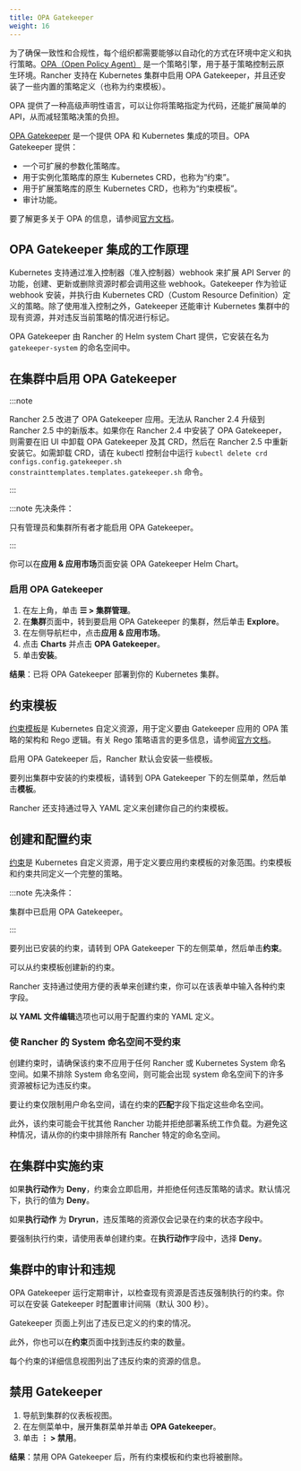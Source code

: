 ```yaml
---
title: OPA Gatekeeper
weight: 16
---
```


为了确保一致性和合规性，每个组织都需要能够以自动化的方式在环境中定义和执行策略。[OPA（Open Policy Agent）](https://www.openpolicyagent.org/) 是一个策略引擎，用于基于策略控制云原生环境。Rancher 支持在 Kubernetes 集群中启用 OPA Gatekeeper，并且还安装了一些内置的策略定义（也称为约束模板）。

OPA 提供了一种高级声明性语言，可以让你将策略指定为代码，还能扩展简单的 API，从而减轻策略决策的负担。

[OPA Gatekeeper](https://github.com/open-policy-agent/gatekeeper) 是一个提供 OPA 和 Kubernetes 集成的项目。OPA Gatekeeper 提供：

- 一个可扩展的参数化策略库。
- 用于实例化策略库的原生 Kubernetes CRD，也称为“约束”。
- 用于扩展策略库的原生 Kubernetes CRD，也称为“约束模板”。
- 审计功能。

要了解更多关于 OPA 的信息，请参阅[官方文档](https://www.openpolicyagent.org/docs/latest/)。

## OPA Gatekeeper 集成的工作原理

Kubernetes 支持通过准入控制器（准入控制器）webhook 来扩展 API Server 的功能，创建、更新或删除资源时都会调用这些 webhook。Gatekeeper 作为验证 webhook 安装，并执行由 Kubernetes CRD（Custom Resource Definition）定义的策略。除了使用准入控制之外，Gatekeeper 还能审计 Kubernetes 集群中的现有资源，并对违反当前策略的情况进行标记。

OPA Gatekeeper 由 Rancher 的 Helm system Chart 提供，它安装在名为 `gatekeeper-system` 的命名空间中。

## 在集群中启用 OPA Gatekeeper

:::note

Rancher 2.5 改进了 OPA Gatekeeper 应用。无法从 Rancher 2.4 升级到 Rancher 2.5 中的新版本。如果你在 Rancher 2.4 中安装了 OPA Gatekeeper，则需要在旧 UI 中卸载 OPA Gatekeeper 及其 CRD，然后在 Rancher 2.5 中重新安装它。如需卸载 CRD，请在 kubectl 控制台中运行 `kubectl delete crd configs.config.gatekeeper.sh constrainttemplates.templates.gatekeeper.sh` 命令。

:::

:::note 先决条件：

只有管理员和集群所有者才能启用 OPA Gatekeeper。

:::

你可以在**应用 & 应用市场**页面安装 OPA Gatekeeper Helm Chart。

### 启用 OPA Gatekeeper

1. 在左上角，单击 **☰ > 集群管理**。
1. 在**集群**页面中，转到要启用 OPA Gatekeeper 的集群，然后单击 **Explore**。
1. 在左侧导航栏中，点击**应用 & 应用市场**。
1. 点击 **Charts** 并点击 **OPA Gatekeeper**。
1. 单击**安装**。

**结果**：已将 OPA Gatekeeper 部署到你的 Kubernetes 集群。

## 约束模板

[约束模板](https://github.com/open-policy-agent/gatekeeper#constraint-templates)是 Kubernetes 自定义资源，用于定义要由 Gatekeeper 应用的 OPA 策略的架构和 Rego 逻辑。有关 Rego 策略语言的更多信息，请参阅[官方文档](https://www.openpolicyagent.org/docs/latest/policy-language/)。

启用 OPA Gatekeeper 后，Rancher 默认会安装一些模板。

要列出集群中安装的约束模板，请转到 OPA Gatekeeper 下的左侧菜单，然后单击**模板**。

Rancher 还支持通过导入 YAML 定义来创建你自己的约束模板。

## 创建和配置约束

[约束](https://github.com/open-policy-agent/gatekeeper#constraints)是 Kubernetes 自定义资源，用于定义要应用约束模板的对象范围。约束模板和约束共同定义一个完整的策略。

:::note 先决条件：

集群中已启用 OPA Gatekeeper。

:::

要列出已安装的约束，请转到 OPA Gatekeeper 下的左侧菜单，然后单击**约束**。

可以从约束模板创建新的约束。

Rancher 支持通过使用方便的表单来创建约束，你可以在该表单中输入各种约束字段。

**以 YAML 文件编辑**选项也可以用于配置约束的 YAML 定义。

### 使 Rancher 的 System 命名空间不受约束

创建约束时，请确保该约束不应用于任何 Rancher 或 Kubernetes System 命名空间。如果不排除 System 命名空间，则可能会出现 system 命名空间下的许多资源被标记为违反约束。

要让约束仅限制用户命名空间，请在约束的**匹配**字段下指定这些命名空间。

此外，该约束可能会干扰其他 Rancher 功能并拒绝部署系统工作负载。为避免这种情况，请从你的约束中排除所有 Rancher 特定的命名空间。

## 在集群中实施约束

如果**执行动作**为 **Deny**，约束会立即启用，并拒绝任何违反策略的请求。默认情况下，执行的值为 **Deny**。

如果**执行动作** 为 **Dryrun**，违反策略的资源仅会记录在约束的状态字段中。

要强制执行约束，请使用表单创建约束。在**执行动作**字段中，选择 **Deny**。

## 集群中的审计和违规

OPA Gatekeeper 运行定期审计，以检查现有资源是否违反强制执行的约束。你可以在安装 Gatekeeper 时配置审计间隔（默认 300 秒）。

Gatekeeper 页面上列出了违反已定义的约束的情况。

此外，你也可以在**约束**页面中找到违反约束的数量。

每个约束的详细信息视图列出了违反约束的资源的信息。

## 禁用 Gatekeeper

1. 导航到集群的仪表板视图。
1. 在左侧菜单中，展开集群菜单并单击 **OPA Gatekeeper**。
1. 单击 **⋮ > 禁用**。

**结果**：禁用 OPA Gatekeeper 后，所有约束模板和约束也将被删除。

